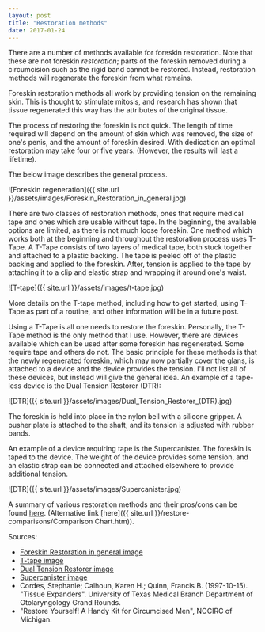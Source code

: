 ```yaml
---
layout: post
title: "Restoration methods"
date: 2017-01-24
---
```

There are a number of methods available for foreskin restoration. Note that
these are not foreskin _restoration_; parts of the foreskin removed
during a circumcision such as the rigid band cannot be restored. Instead,
restoration methods will regenerate the foreskin from what remains.

Foreskin restoration methods all work by providing tension on the remaining
skin. This is thought to stimulate mitosis, and research has shown that
tissue regenerated this way has the attributes of the original tissue.

The process of restoring the foreskin is not quick. The length of time
required will depend on the amount of skin which was removed, the size
of one's penis, and the amount of foreskin desired. With dedication
an optimal restoration may take four or five years. (However, the results
will last a lifetime).

The below image describes the general process.

![Foreskin regeneration]({{ site.url }}/assets/images/Foreskin_Restoration_in_general.jpg)

There are two classes of restoration methods, ones that require medical tape
and ones which are usable without tape. In the beginning, the available options
are limited, as there is not much loose foreskin. One method which works
both at the beginning and throughout the restoration process uses T-Tape.
A T-Tape consists of two layers of medical tape, both stuck together and
attached to a plastic backing. The tape is peeled off of the plastic backing
and applied to the foreskin. After, tension is applied to the tape by attaching
it to a clip and elastic strap and wrapping it around one's waist.

![T-tape]({{ site.url }}/assets/images/t-tape.jpg)

More details on the T-tape method, including how to get started, using T-Tape
as part of a routine, and other information will be in a future post.

Using a T-Tape is all one needs to restore the foreskin. Personally,
the T-Tape method is the only method that I use. However, there are
devices available which can be used after some foreskin has regenerated.
Some require tape and others do not. The basic principle for these methods is
that the newly regenerated foreskin, which may now partially cover the glans,
is attached to a device and the device provides the tension. I'll not list
all of these devices, but instead will give the general idea. An example
of a tape-less device is the Dual Tension Restorer (DTR):

![DTR]({{ site.url }}/assets/images/Dual_Tension_Restorer_(DTR).jpg)

The foreskin is held into place in the nylon bell with a silicone gripper. A
pusher plate is attached to the shaft, and its tension is adjusted with rubber
bands.

An example of a device requiring tape is the Supercanister. The foreskin is taped
to the device. The weight of the device provides some tension, and an elastic
strap can be connected and attached elsewhere to provide additional tension.

![DTR]({{ site.url }}/assets/images/Supercanister.jpg)

A summary of various restoration methods and their pros/cons can be found
[here](http://www.x-mail.net/restore/compare.htm).
(Alternative link [here]({{ site.url }}/restore-comparisons/Comparison Chart.htm)).

Sources:
- [Foreskin Restoration in general image](https://en.wikipedia.org/wiki/File:Foreskin_Restoration_in_general.jpg)
- [T-tape image](www.malerestore.com/works.php)
- [Dual Tension Restorer image](https://en.wikipedia.org/wiki/File:Dual_Tension_Restorer_(DTR).jpg)
- [Supercanister image](https://en.wikipedia.org/wiki/File:Supercanister.jpg)
-  Cordes, Stephanie; Calhoun, Karen H.; Quinn, Francis B. (1997-10-15). "Tissue Expanders".
University of Texas Medical Branch Department of Otolaryngology Grand Rounds.
- "Restore Yourself! A Handy Kit for Circumcised Men", NOCIRC of Michigan.
